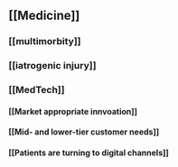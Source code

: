 ## [[Medicine]]
### [[multimorbity]]
### [[iatrogenic injury]]
### [[MedTech]]
#### [[Market appropriate innvoation]]
#### [[Mid- and lower-tier customer needs]]
#### [[Patients are turning to digital channels]]
